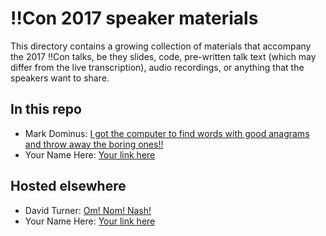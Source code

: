 # !!Con 2017 speaker materials

This directory contains a growing collection of materials that accompany the 2017 !!Con talks, be they slides, code, pre-written talk text (which may differ from the live transcription), audio recordings, or anything that the speakers want to share.

## In this repo

  * Mark Dominus: [I got the computer to find words with good anagrams and throw away the boring ones!!](mark-dominus-i-found-the-best-anagram)
  * Your Name Here: [Your link here](your-directory-name)

## Hosted elsewhere

  * David Turner: [Om! Nom! Nash!](http://novalis.org/talks/onn/)
  * Your Name Here: [Your link here](http://example.com)

